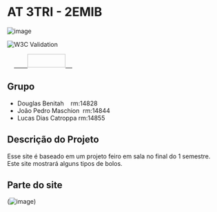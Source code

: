 # AT 3TRI - 2EMIB

![image](https://user-images.githubusercontent.com/84139409/196744219-2ad057c8-2bd1-41ce-945e-bb9787d077ee.png)

![W3C Validation](https://img.shields.io/w3c-validation/html?targetUrl=https%3A%2F%2F2emib-ac1.github.io%2F2emib-ac1%2F)

<p>    <a href="https://jigsaw.w3.org/css-validator/check/referer">        <img style="border:0;width:88px;height:31px"            src="https://jigsaw.w3.org/css-validator/images/vcss-blue"            alt="CSS válido!" />    </a>
</p>

## Grupo
- Douglas Benitah    rm:14828
- João Pedro Maschion  rm:14844
- Lucas Dias Catroppa rm:14855

## Descrição do Projeto
Esse site é baseado em um projeto feiro em sala no final do 1 semestre. Este site mostrará alguns tipos de bolos.

## Parte do site
(![image](https://user-images.githubusercontent.com/84139438/203563907-5472055e-4df1-48af-8637-3a36257066cd.png))
